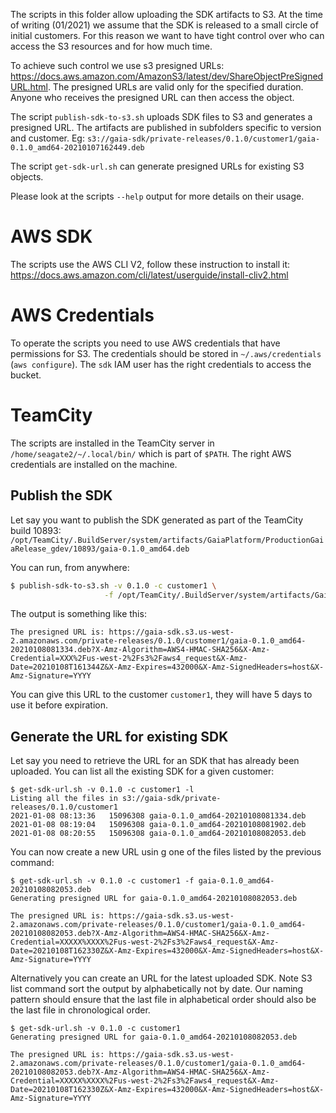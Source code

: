 The scripts in this folder allow uploading the SDK artifacts to S3. At the time of writing (01/2021) we assume that the 
SDK is released to a small circle of initial customers. For this reason we want to have tight control over who can
access the S3 resources and for how much time. 

To achieve such control we use s3 presigned URLs: 
https://docs.aws.amazon.com/AmazonS3/latest/dev/ShareObjectPreSignedURL.html. The presigned URLs are valid only for the 
specified duration. Anyone who receives the presigned URL can then access the object.

The script `publish-sdk-to-s3.sh` uploads SDK files to S3 and generates a presigned URL. The artifacts are published 
in subfolders specific to version and customer. Eg: `s3://gaia-sdk/private-releases/0.1.0/customer1/gaia-0.1.0_amd64-20210107162449.deb`

The script `get-sdk-url.sh` can generate presigned URLs for existing S3 objects.

Please look at the scripts `--help` output for more details on their usage.

# AWS SDK

The scripts use the AWS CLI V2, follow these instruction to install it: 
https://docs.aws.amazon.com/cli/latest/userguide/install-cliv2.html

# AWS Credentials

To operate the scripts you need to use AWS credentials that have permissions for S3. The credentials should
be stored in `~/.aws/credentials` (`aws configure`). The `sdk` IAM user has the right credentials to access the bucket.

# TeamCity

The scripts are installed in the TeamCity server in `/home/seagate2/~/.local/bin/` which is part of `$PATH`. The right
AWS credentials are installed on the machine.

## Publish the SDK

Let say you want to publish the SDK generated as part of the TeamCity build 10893:
`/opt/TeamCity/.BuildServer/system/artifacts/GaiaPlatform/ProductionGaiaRelease_gdev/10893/gaia-0.1.0_amd64.deb`

You can run, from anywhere:
```bash
$ publish-sdk-to-s3.sh -v 0.1.0 -c customer1 \
                     -f /opt/TeamCity/.BuildServer/system/artifacts/GaiaPlatform/ProductionGaiaRelease_gdev/10893/gaia-0.1.0_amd64.deb
```

The output is something like this:

`The presigned URL is: https://gaia-sdk.s3.us-west-2.amazonaws.com/private-releases/0.1.0/customer1/gaia-0.1.0_amd64-20210108081334.deb?X-Amz-Algorithm=AWS4-HMAC-SHA256&X-Amz-Credential=XXX%2Fus-west-2%2Fs3%2Faws4_request&X-Amz-Date=20210108T161344Z&X-Amz-Expires=432000&X-Amz-SignedHeaders=host&X-Amz-Signature=YYYY`

You can give this URL to the customer `customer1`, they will have 5 days to use it before expiration.

## Generate the URL for existing SDK

Let say you need to retrieve the URL for an SDK that has already been uploaded. You can list all the existing SDK
for a given customer:

```
$ get-sdk-url.sh -v 0.1.0 -c customer1 -l
Listing all the files in s3://gaia-sdk/private-releases/0.1.0/customer1
2021-01-08 08:13:36   15096308 gaia-0.1.0_amd64-20210108081334.deb
2021-01-08 08:19:04   15096308 gaia-0.1.0_amd64-20210108081902.deb
2021-01-08 08:20:55   15096308 gaia-0.1.0_amd64-20210108082053.deb
```

You can now create a new URL usin g one of the files listed by the previous command:

```
$ get-sdk-url.sh -v 0.1.0 -c customer1 -f gaia-0.1.0_amd64-20210108082053.deb
Generating presigned URL for gaia-0.1.0_amd64-20210108082053.deb

The presigned URL is: https://gaia-sdk.s3.us-west-2.amazonaws.com/private-releases/0.1.0/customer1/gaia-0.1.0_amd64-20210108082053.deb?X-Amz-Algorithm=AWS4-HMAC-SHA256&X-Amz-Credential=XXXXX%XXXX%2Fus-west-2%2Fs3%2Faws4_request&X-Amz-Date=20210108T162330Z&X-Amz-Expires=432000&X-Amz-SignedHeaders=host&X-Amz-Signature=YYYY
```

Alternatively you can create an URL for the latest uploaded SDK. Note S3 list command sort the output by alphabetically
not by date. Our naming pattern should ensure that the last file in alphabetical order should also be the last file 
in chronological order.

```
$ get-sdk-url.sh -v 0.1.0 -c customer1
Generating presigned URL for gaia-0.1.0_amd64-20210108082053.deb

The presigned URL is: https://gaia-sdk.s3.us-west-2.amazonaws.com/private-releases/0.1.0/customer1/gaia-0.1.0_amd64-20210108082053.deb?X-Amz-Algorithm=AWS4-HMAC-SHA256&X-Amz-Credential=XXXXX%XXXX%2Fus-west-2%2Fs3%2Faws4_request&X-Amz-Date=20210108T162330Z&X-Amz-Expires=432000&X-Amz-SignedHeaders=host&X-Amz-Signature=YYYY
```
